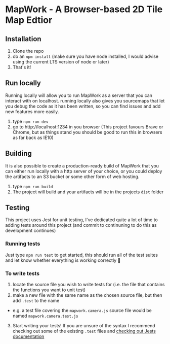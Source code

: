 # MapWork - A Browser-based 2D Tile Map Edtior

## Installation

1. Clone the repo
2. do an `npm install` (make sure you have node installed, I would advise using the current LTS version of node or later)
3. That's it!

## Run locally

Running locally will allow you to run MapWork as a
server that you can interact with on localhost. running locally also gives you sourcemaps that let you debug the code as it has been written, so you can find issues and add new features more easily.

1. type `npm run dev`
2. go to http://localhost:1234 in you browser (This project favours Brave or Chrome, but as things stand you should be good to run this in browsers as far back as IE10)

## Building

It is also possible to create a production-ready build of MapWork that you can either run locally with a http server of your choice, or you could deploy the artifacts to an S3 bucket or some other form of web hosting.

1. type `npm run build`
2. The project will build and your artifacts will be in the projects `dist` folder

## Testing

This project uses Jest for unit testing, I've dedicated quite a lot of time to adding tests around this project (and commit to continuning to do this as development continues)

### Running tests

Just type `npm run test` to get started, this should run all of the test suites and let know whether everything is working correctly 🔧

### To write tests

1. locate the source file you wish to write tests for (i.e. the file that contains the functions you want to unit test)
2. make a new file with the same name as the chosen source file, but then add `.test` to the name

- e.g. a test file covering the `mapwork.camera.js` source file would be named `mapwork.camera.test.js`

3. Start writing your tests! If you are unsure of the syntax I recommend checking out some of the existing `.test` files and [checking out Jests documentation](https://jestjs.io/docs/en/expect)
